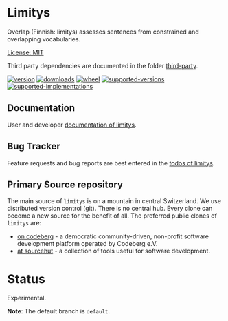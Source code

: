 # Limitys

Overlap (Finnish: limitys) assesses sentences from constrained and overlapping vocabularies.

[License: MIT](https://git.sr.ht/~sthagen/limitys/tree/default/item/LICENSE)

Third party dependencies are documented in the folder [third-party](docs/third-party/README.md).

[![version](https://img.shields.io/pypi/v/limitys.svg?style=flat)](https://pypi.python.org/pypi/limitys/)
[![downloads](https://pepy.tech/badge/limitys/month)](https://pepy.tech/project/limitys)
[![wheel](https://img.shields.io/pypi/wheel/limitys.svg?style=flat)](https://pypi.python.org/pypi/limitys/)
[![supported-versions](https://img.shields.io/pypi/pyversions/limitys.svg?style=flat)](https://pypi.python.org/pypi/limitys/)
[![supported-implementations](https://img.shields.io/pypi/implementation/limitys.svg?style=flat)](https://pypi.python.org/pypi/limitys/)

## Documentation

User and developer [documentation of limitys](https://codes.dilettant.life/docs/limitys).

## Bug Tracker

Feature requests and bug reports are best entered in the [todos of limitys](https://todo.sr.ht/~sthagen/limitys).

## Primary Source repository

The main source of `limitys` is on a mountain in central Switzerland.
We use distributed version control (git).
There is no central hub.
Every clone can become a new source for the benefit of all.
The preferred public clones of `limitys` are:

* [on codeberg](https://codeberg.org/sthagen/limitys) - a democratic community-driven, non-profit software development platform operated by Codeberg e.V.
* [at sourcehut](https://git.sr.ht/~sthagen/limitys) - a collection of tools useful for software development.

# Status

Experimental.

**Note**: The default branch is `default`. 

